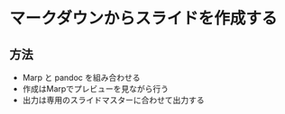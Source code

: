 # マークダウンからスライドを作成する

## 方法

- Marp と pandoc を組み合わせる
- 作成はMarpでプレビューを見ながら行う
- 出力は専用のスライドマスターに合わせて出力する

## 
